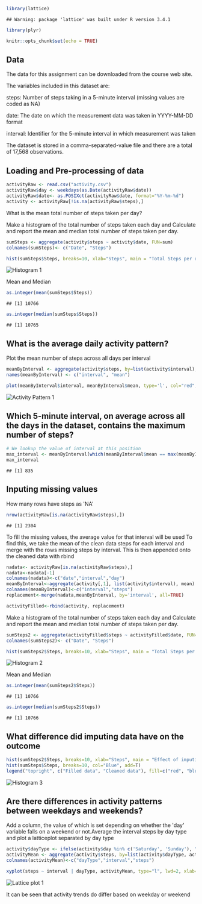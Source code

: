 ``` r
library(lattice)
```

    ## Warning: package 'lattice' was built under R version 3.4.1

``` r
library(plyr)

knitr::opts_chunk$set(echo = TRUE)
```

Data
----

The data for this assignment can be downloaded from the course web site.

The variables included in this dataset are:

steps: Number of steps taking in a 5-minute interval (missing values are coded as NA)

date: The date on which the measurement data was taken in YYYY-MM-DD format

interval: Identifier for the 5-minute interval in which measurement was taken

The dataset is stored in a comma-separated-value file and there are a total of 17,568 observations.

Loading and Pre-processing of data
----------------------------------

``` r
activityRaw <- read.csv("activity.csv")
activityRaw$day <- weekdays(as.Date(activityRaw$date))
activityRaw$date<- as.POSIXct(activityRaw$date, format="%Y-%m-%d")
activity <- activityRaw[!is.na(activityRaw$steps),]
```

What is the mean total number of steps taken per day?

Make a histogram of the total number of steps taken each day and Calculate and report the mean and median total number of steps taken per day.

``` r
sumSteps <- aggregate(activity$steps ~ activity$date, FUN=sum)
colnames(sumSteps)<- c("Date", "Steps")

hist(sumSteps$Steps, breaks=10, xlab="Steps", main = "Total Steps per day")
```

![Histogram 1](PA1_template_files/figure-markdown_github/project%201b-1.png)

Mean and Median

``` r
as.integer(mean(sumSteps$Steps))
```

    ## [1] 10766

``` r
as.integer(median(sumSteps$Steps))
```

    ## [1] 10765

What is the average daily activity pattern?
-------------------------------------------

Plot the mean number of steps across all days per interval

``` r
meanByInterval <- aggregate(activity$steps, by=list(activity$interval), FUN=mean)
names(meanByInterval) <- c("interval", "mean")

plot(meanByInterval$interval, meanByInterval$mean, type='l', col="red", lwd=3, xlab="Interval (minutes)", ylab="Average steps", main="Average steps per interval")
```

![Activity Pattern 1](PA1_template_files/figure-markdown_github/project%201d-1.png)

Which 5-minute interval, on average across all the days in the dataset, contains the maximum number of steps?
-------------------------------------------------------------------------------------------------------------

``` r
# We lookup the value of interval at this position
max_interval <- meanByInterval[which(meanByInterval$mean == max(meanByInterval$mean)), 1]
max_interval
```

    ## [1] 835

Inputing missing values
-----------------------

How many rows have steps as 'NA'

``` r
nrow(activityRaw[is.na(activityRaw$steps),])
```

    ## [1] 2304

To fill the missing values, the average value for that interval will be used To find this, we take the mean of the clean data steps for each interval and merge with the rows missing steps by interval. This is then appended onto the cleaned data with rbind

``` r
nadata<- activityRaw[is.na(activityRaw$steps),]
nadata<-nadata[-1]
colnames(nadata)<-c("date","interval","day")
meanByInterval<-aggregate(activity[,1], list(activity$interval), mean)
colnames(meanByInterval)<-c("interval","steps")
replacement<-merge(nadata,meanByInterval, by='interval', all=TRUE)

activityFilled<-rbind(activity, replacement)
```

Make a histogram of the total number of steps taken each day and Calculate and report the mean and median total number of steps taken per day.

``` r
sumSteps2 <- aggregate(activityFilled$steps ~ activityFilled$date, FUN=sum)
colnames(sumSteps2)<- c("Date", "Steps")

hist(sumSteps2$Steps, breaks=10, xlab="Steps", main = "Total Steps per day")
```

![Histogram 2](PA1_template_files/figure-markdown_github/project%201h-1.png)

Mean and Median

``` r
as.integer(mean(sumSteps2$Steps))
```

    ## [1] 10766

``` r
as.integer(median(sumSteps2$Steps))
```

    ## [1] 10766

What difference did imputing data have on the outcome
-----------------------------------------------------

``` r
hist(sumSteps2$Steps, breaks=10, xlab="Steps", main = "Effect of imputing data by mean interval filling", col="Red")
hist(sumSteps$Steps, breaks=10, col="Blue", add=T)
legend("topright", c("Filled data", "Cleaned data"), fill=c("red", "blue") )
```

![Histogram 3](PA1_template_files/figure-markdown_github/project%201j-1.png)

Are there differences in activity patterns between weekdays and weekends?
-------------------------------------------------------------------------

Add a column, the value of which is set depending on whether the 'day' variable falls on a weekend or not.Average the interval steps by day type and plot a latticeplot separated by day type

``` r
activity$dayType <- ifelse(activity$day %in% c('Saturday', 'Sunday'), "weekend", "weekday")
activityMean <- aggregate(activity$steps, by=list(activity$dayType, activity$interval), mean)
colnames(activityMean)<-c("dayType","interval","steps")

xyplot(steps ~ interval | dayType, activityMean, type="l", lwd=2, xlab="Interval", ylab="Number of steps", layout=c(1,2))
```

![Lattice plot 1](PA1_template_files/figure-markdown_github/project%201k-1.png)

It can be seen that activity trends do differ based on weekday or weekend
